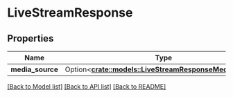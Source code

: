 # LiveStreamResponse

## Properties

Name | Type | Description | Notes
------------ | ------------- | ------------- | -------------
**media_source** | Option<[**crate::models::LiveStreamResponseMediaSource**](LiveStreamResponse_MediaSource.md)> |  | [optional]

[[Back to Model list]](../README.md#documentation-for-models) [[Back to API list]](../README.md#documentation-for-api-endpoints) [[Back to README]](../README.md)



